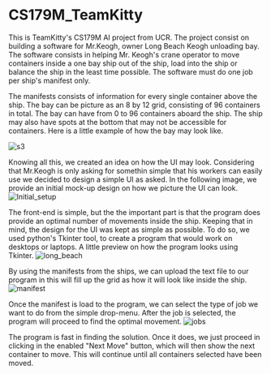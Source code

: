 # CS179M_TeamKitty
This is TeamKitty's CS179M AI project from UCR. The project consist on building a software for Mr.Keogh, owner Long Beach Keogh unloading bay.
The software consists in helping Mr. Keogh's crane operator to move containers inside a one bay ship out of the ship, load into the ship
or balance the ship in the least time possible. The software must do one job per ship's manifest only.

The manifests consists of information for every single container above the ship. The bay can be picture as an 8 by 12 grid, consisting of 96 containers
in total. The bay can have from 0 to 96 containers aboard the ship. The ship may also have spots at the bottom that may not be accessible for containers. 
Here is a little example of how the bay may look like.

![s3](https://user-images.githubusercontent.com/86257457/227685956-f90a349f-be18-4466-8ef2-511876b2df73.jpg)

Knowing all this, we created an idea on how the UI may look. Considering that Mr.Keogh is only asking for somethin simple that his workers can easily use
we decided to design a simple UI as asked. In the following image, we provide an initial mock-up design on how we picture the UI can look.
![Initial_setup](https://user-images.githubusercontent.com/86257457/227684348-9fea0224-c0db-4000-bf07-50a04a7c16a3.jpg)

The front-end is simple, but the the important part is that the program does provide an optimal number of movements inside the ship. Keeping that in mind, 
the design for the UI was kept as simple as possible. To do so, we used python's Tkinter tool, to create a program that would work on desktops or laptops. 
A little preview on how the program looks using Tkinter. 
![long_beach](https://user-images.githubusercontent.com/86257457/227687991-dd8fd0a1-06e8-429b-a046-9487fd4d5cae.png)

By using the manifests from the ships, we can upload the text file to our program in this will fill up the grid as how it will look like inside the ship.
![manifest](https://user-images.githubusercontent.com/86257457/227688397-5630be73-678b-42f1-9560-34a21c09fdbd.png)

Once the manifest is load to the program, we can select the type of job we want to do from the simple drop-menu. After the job is selected, the program 
will proceed to find the optimal movement. 
![jobs](https://user-images.githubusercontent.com/86257457/227688903-ae69978c-5fd9-4ad9-b752-70afaac50e42.png)

The program is fast in finding the solution. Once it does, we just proceed in clicking in the enabled "Next Move" button, which will then show the next container to 
move. This will continue until all containers selected have been moved. 




